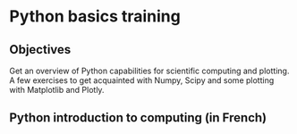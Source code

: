 # Python basics training

## Objectives

Get an overview of Python capabilities for scientific computing and plotting.
A few exercises to get acquainted with Numpy, Scipy and some plotting with Matplotlib and Plotly.

## Python introduction to computing (in French)
